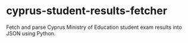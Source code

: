 # cyprus-student-results-fetcher
Fetch and parse Cyprus Ministry of Education student exam results into JSON using Python.
